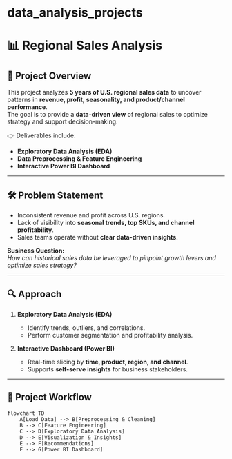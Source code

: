 # data_analysis_projects
# 📊 Regional Sales Analysis

## 📌 Project Overview
This project analyzes **5 years of U.S. regional sales data** to uncover patterns in **revenue, profit, seasonality, and product/channel performance**.  
The goal is to provide a **data-driven view** of regional sales to optimize strategy and support decision-making.  

👉 Deliverables include:
- **Exploratory Data Analysis (EDA)**
- **Data Preprocessing & Feature Engineering**
- **Interactive Power BI Dashboard**

---

## 🛠️ Problem Statement
- Inconsistent revenue and profit across U.S. regions.  
- Lack of visibility into **seasonal trends, top SKUs, and channel profitability**.  
- Sales teams operate without **clear data-driven insights**.  

**Business Question:**  
*How can historical sales data be leveraged to pinpoint growth levers and optimize sales strategy?*

---

## 🔍 Approach
1. **Exploratory Data Analysis (EDA)**  
   - Identify trends, outliers, and correlations.  
   - Perform customer segmentation and profitability analysis.  

2. **Interactive Dashboard (Power BI)**  
   - Real-time slicing by **time, product, region, and channel**.  
   - Supports **self-serve insights** for business stakeholders.  

---

## 📂 Project Workflow
```mermaid
flowchart TD
    A[Load Data] --> B[Preprocessing & Cleaning]
    B --> C[Feature Engineering]
    C --> D[Exploratory Data Analysis]
    D --> E[Visualization & Insights]
    E --> F[Recommendations]
    F --> G[Power BI Dashboard]
